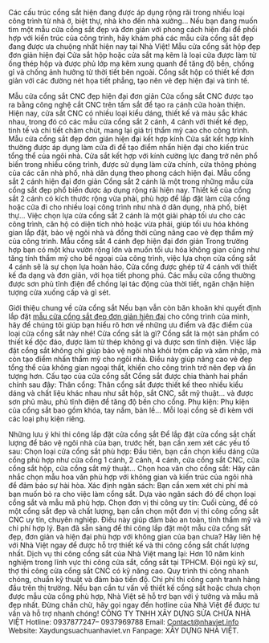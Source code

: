 Các cấu trúc cổng sắt hiện đang được áp dụng rộng rãi trong nhiều loại công trình từ nhà ở, biệt thự, nhà kho đến nhà xưởng... Nếu bạn đang muốn tìm một mẫu cửa cổng sắt đẹp và đơn giản với phong cách hiện đại để phối hợp với kiến trúc của công trình, hãy khám phá các mẫu cửa cổng sắt đẹp đang được ưa chuộng nhất hiện nay tại Nhà Việt!
Mẫu cửa cổng sắt hộp đẹp đơn giản hiện đại
Cửa sắt hộp hoặc cửa sắt mạ kẽm là loại cửa được làm từ ống thép hộp và được phủ lớp mạ kẽm xung quanh để tăng độ bền, chống gỉ và chống ảnh hưởng từ thời tiết bên ngoài.
Cổng sắt hộp có thiết kế đơn giản với các đường nét họa tiết phẳng, tạo nên vẻ đẹp hiện đại và tinh tế.

Mẫu cửa cổng sắt CNC đẹp hiện đại đơn giản
Cửa cổng sắt CNC được tạo ra bằng công nghệ cắt CNC trên tấm sắt để tạo ra cánh cửa hoàn thiện. Hiện nay, cửa sắt CNC có nhiều loại kiểu dáng, thiết kế và màu sắc khác nhau, trong đó có các mẫu cửa cổng sắt 2 cánh, 4 cánh với thiết kế đẹp, tinh tế và chi tiết chăm chút, mang lại giá trị thẩm mỹ cao cho công trình.
Mẫu cửa cổng sắt đẹp đơn giản hiện đại kết hợp kính
Cửa sắt kết hợp kính thường được áp dụng làm cửa đi để tạo điểm nhấn hiện đại cho kiến trúc tổng thể của ngôi nhà.
Cửa sắt kết hợp với kính cường lực đang trở nên phổ biến trong nhiều công trình, được sử dụng làm cửa chính, cửa thông phòng của các căn nhà phố, nhà dân dụng theo phong cách hiện đại.
Mẫu cổng sắt 2 cánh hiện đại đơn giản
Cổng sắt 2 cánh là một trong những mẫu cửa cổng sắt đẹp phổ biến được áp dụng rộng rãi hiện nay. Thiết kế của cổng sắt 2 cánh có kích thước rộng vừa phải, phù hợp để lắp đặt làm cửa cổng hoặc cửa đi cho nhiều loại công trình như nhà ở dân dụng, nhà phố, biệt thự...
Việc chọn lựa cửa cổng sắt 2 cánh là một giải pháp tối ưu cho các công trình, căn hộ có diện tích nhỏ hoặc vừa phải, giúp tối ưu hóa không gian lắp đặt, bảo vệ ngôi nhà và đồng thời cũng nâng cao vẻ đẹp thẩm mỹ của công trình.
Mẫu cổng sắt 4 cánh đẹp hiện đại đơn giản
Trong trường hợp bạn có một khu vườn rộng lớn và muốn tối ưu hóa không gian cũng như tăng tính thẩm mỹ cho bề ngoại của công trình, việc lựa chọn cửa cổng sắt 4 cánh sẽ là sự chọn lựa hoàn hảo.
Cửa cổng được ghép từ 4 cánh với thiết kế đa dạng và đơn giản, với họa tiết phong phú. Các mẫu cửa cổng thường được sơn phủ tĩnh điện để chống lại tác động của thời tiết, ngăn chặn hiện tượng cửa xuống cấp và gỉ sét.

Giới thiệu chung về cửa cổng sắt
Nếu bạn vẫn còn băn khoăn khi quyết định lắp đặt [mẫu cửa cổng sắt đẹp đơn giản hiện đại](https://xaydungsuachuanhaviet.vn/mau-cua-cong-sat-dep.html) cho công trình của mình, hãy để chúng tôi giúp bạn hiểu rõ hơn về những ưu điểm và đặc điểm của loại cửa cổng sắt này nhé!
Cửa cổng sắt là gì?
Cổng sắt là một sản phẩm có thiết kế độc đáo, được làm từ thép không gỉ và được sơn tĩnh điện. Việc lắp đặt cổng sắt không chỉ giúp bảo vệ ngôi nhà khỏi trộm cắp và xâm nhập, mà còn tạo điểm nhấn thẩm mỹ cho ngôi nhà. Điều này giúp nâng cao vẻ đẹp tổng thể của không gian ngoại thất, khiến cho công trình trở nên đẹp và ấn tượng hơn.
Cấu tạo của cửa cổng sắt
Cổng sắt được chia thành hai phần chính sau đây:
Thân cổng: Thân cổng sắt được thiết kế theo nhiều kiểu dáng và chất liệu khác nhau như sắt hộp, sắt CNC, sắt mỹ thuật... và được sơn phủ màu, phủ tĩnh điện để tăng độ bền cho cổng.
Phụ kiện: Phụ kiện của cổng sắt bao gồm khóa, tay nắm, bản lề... Mỗi loại cổng sẽ đi kèm với các loại phụ kiện riêng.


 Những lưu ý khi thi công lắp đặt cửa cổng sắt
Để lắp đặt cửa cổng sắt chất lượng để bảo vệ ngôi nhà của bạn, trước hết, bạn cần xem xét các yếu tố sau:
Chọn loại cửa cổng sắt phù hợp: Đầu tiên, bạn cần chọn kiểu dáng cửa cổng phù hợp như cửa cổng 1 cánh, 2 cánh, 4 cánh, cửa cổng sắt CNC, cửa cổng sắt hộp, cửa cổng sắt mỹ thuật...
Chọn hoa văn cho cổng sắt: Hãy cân nhắc chọn mẫu hoa văn phù hợp với không gian và kiến trúc của ngôi nhà để đảm bảo sự hài hòa.
Xác định ngân sách: Bạn cần xem xét chi phí mà bạn muốn bỏ ra cho việc làm cổng sắt. Dựa vào ngân sách đó để chọn loại cổng sắt và mẫu mã phù hợp.
Chọn đơn vị thi công uy tín: Cuối cùng, để có một cổng sắt đẹp và chất lượng, bạn cần chọn một đơn vị thi công cổng sắt CNC uy tín, chuyên nghiệp. Điều này giúp đảm bảo an toàn, tính thẩm mỹ và chi phí hợp lý.
Bạn đã sẵn sàng để thi công lắp đặt một mẫu cửa cổng sắt đẹp, đơn giản và hiện đại phù hợp với không gian của bạn chưa? Hãy liên hệ với Nhà Việt ngay để được hỗ trợ thiết kế và thi công cổng sắt chất lượng nhất.
Dịch vụ thi công cổng sắt của Nhà Việt mang lại:
Hơn 10 năm kinh nghiệm trong lĩnh vực thi công cửa sắt, cổng sắt tại TPHCM.
Đội ngũ kỹ sư, thợ thi công cửa cổng sắt CNC có kỹ năng cao.
Quy trình thi công nhanh chóng, chuẩn kỹ thuật và đảm bảo tiến độ.
Chi phí thi công cạnh tranh hàng đầu trên thị trường.
Nếu bạn cần tư vấn về thiết kế cổng sắt hoặc chưa chọn được mẫu cửa cổng phù hợp, Nhà Việt sẽ hỗ trợ bạn với ý tưởng và mẫu mã đẹp nhất. Đừng chần chừ, hãy gọi ngay đến hotline của Nhà Việt để được tư vấn và hỗ trợ nhanh chóng!
CÔNG TY TNHH XÂY DỰNG SỬA CHỮA NHÀ VIỆT
Hotline: 0937877247– 0937969788
Email: Contact@nhaviet.info
Website: Xaydungsuachuanhaviet.vn
Fanpage: XÂY DỰNG NHÀ VIỆT.

